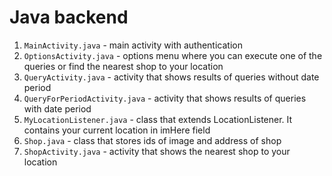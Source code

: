 #  Java backend

1. `MainActivity.java` - main activity with authentication
2. `OptionsActivity.java` - options menu where you can execute one of the queries or find the nearest shop to your location
3. `QueryActivity.java` - activity that shows results of queries without date period
4. `QueryForPeriodActivity.java` - activity that shows results of queries with date period
5. `MyLocationListener.java` - class that extends LocationListener. It contains your current location in imHere field
6. `Shop.java` - class that stores ids of image and address of shop
7. `ShopActivity.java` - activity that shows the nearest shop to your location
